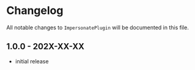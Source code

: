 # Changelog

All notable changes to `ImpersonatePlugin` will be documented in this file.

## 1.0.0 - 202X-XX-XX

- initial release

